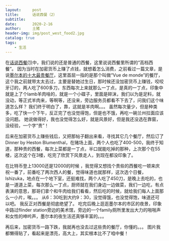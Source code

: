 ```yaml
---
layout:     post
title:      话说西餐（2）
subtitle:   
date:       2020-2-16
author:     土猪
header-img: img/post_west_food2.jpg
catalog: true
tags:
    - 生活
---
```


在[话说西餐(1)](http://livinginau.life/2018/08/06/%E8%AF%B4%E8%AF%B4%E8%A5%BF%E9%A4%901/)中，我们说的还是普通的西餐，这里说说西餐里所谓的“高档西餐”。 因为当时在加密货币上赚了点钱，就想着怎么消费，之前看过一篇文章，是说[墨尔本的十大最贵餐厅](https://www.aoweibang.com/view/32933029/)，这里首屈一指的是那个叫做“Vue de monde”的餐厅，这个我之前就带太太去过，主要是替她过生日，那时候还没加密货币上赚钱，咬咬牙订的，两人吃了600多刀，东西每次上来就那么一丁点，是真的一丁点，印象中就是上了个lamb羊肉啥的，就是一个小碟子，里面是碎沫，我们以为是足料，就没动，等正式羊肉来，等啊等，还没来，旁边服务员都看不下去了，问我们这个味道怎么样？ 我们终于明白了，靠，这就是羊肉啊。。。 虽然每次量少，但是种类多，吃了快一个下午，反正完了也没觉得饱，但是也不饿，再吃一碗兰州拉面应该没问题。 她说做得好，我也没觉得怎么好，就是风景好，但是我还没选在靠窗，没经验，一个字“贵”！ 



后来在加密货币上赚些钱后，又把那帖子翻出来看，寻找其它几个餐厅，然后订了Dinner by Heston Blumenthal，在赌场上面，两个人也吃了400-500，我终于知道，那种贵的西餐，每次上菜都是一丁点，半口就能吃掉的那种，上次那个在55楼，这次这个在3楼，吃完了欣赏下风景走人，到现在都没印象了。


在比特币登上13000还是12000的时候 ，我觉得又想找个贵些的西餐吃一顿来庆祝一番了，前番吃了两次西人的餐，觉得味道也就那样，这次选个日餐，Ishizuka，地点在一个地下室，还挺难找，两个人吃了450刀，是晚上去吃的，也是一道道上菜，每次那么一丁点，厨师就在我们身边一边做菜，我们一边吃，有点表演的意思，那哥们拿个和牛肉给我们看看，然后吃的时候，就给我们每人上面那么一小片，唉。。。  从6：30吃到大约9：30，没觉得饿，也没觉得饱，味道还可以吧。 我反正对西餐是彻底绝望了。 吃完后晚上逛逛墨尔本的市区的夜景，印象中路过flinder station旁边的美术馆，旁边的一个family厕所里发出大力的啪啪声和女性的呻吟声，墨尔本的夜生活还真够丰富的。。。




再后来，加密货币一路下跌，我就再也没去过这些贵的餐厅，你懂的。。。  图片我都懒得贴了，看起来是漂亮，高大上，其实根本比不了咱中餐！